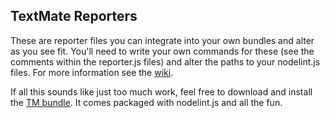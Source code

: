 TextMate Reporters
-------------------

These are reporter files you can integrate into your own bundles and alter as you see fit. You'll need to write your own commands for these (see the comments within the reporter.js files) and alter the paths to your nodelint.js files. For more information see the [wiki][wiki].

If all this sounds like just too much work, feel free to download and install the [TM bundle][bundle]. It comes packaged with nodelint.js and all the fun.

[wiki]: http://wiki.github.com/tav/nodelint.js/
[bundle]: http://github.com/mkitt/javascript-nodelint.tmbundle